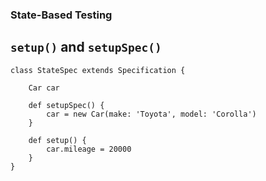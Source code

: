 ### State-Based Testing
## `setup()` and `setupSpec()`

```
class StateSpec extends Specification {

    Car car

    def setupSpec() {
        car = new Car(make: 'Toyota', model: 'Corolla')
    }

    def setup() {
        car.mileage = 20000
    }
}
```
